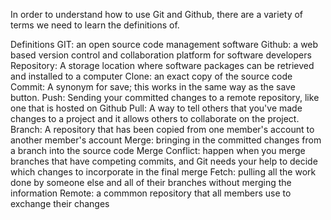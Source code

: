 In order to understand how to use Git and Github, there are a variety of terms we need to learn the definitions of. 

Definitions
GIT: an open source code management software 
Github: a web based version control and collaboration platform for software developers
Repository: A storage location where software packages can be retrieved and installed to a computer
Clone: an exact copy of the source code 
Commit: A synonym for save; this works in the same way as the save button. 
Push: Sending your committed changes to a remote repository, like one that is hosted on Github
Pull: A way to tell others that you've made changes to a project and it allows others to collaborate on the project. 
Branch: A repository that has been copied from one member's account to another member's account
Merge: bringing in the committed changes from a branch into the source code
Merge Conflict: happen when you merge branches that have competing commits, and Git needs your help to decide which changes to incorporate in the final merge
Fetch: pulling all the work done by someone else and all of their branches without merging the information
Remote: a commmon repository that all members use to exchange their changes 
